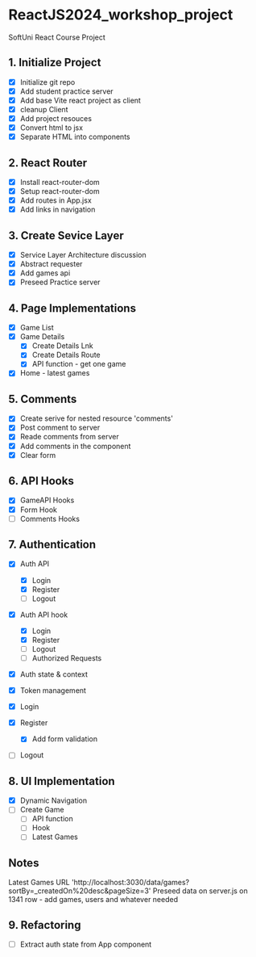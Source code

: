 # ReactJS2024_workshop_project
SoftUni React Course Project

## 1. Initialize Project
- [x] Initialize git repo
- [x] Add student practice server
- [x] Add base Vite react project as client
- [x] cleanup Client
- [x] Add project resouces
- [x] Convert html to jsx
- [x] Separate HTML into components

## 2. React Router
- [x] Install react-router-dom
- [x] Setup react-router-dom
- [x] Add routes in App.jsx
- [x] Add links in navigation

## 3. Create Sevice Layer
- [x] Service Layer Architecture discussion
- [x] Abstract requester
- [x] Add games api
- [x] Preseed Practice server

## 4. Page Implementations
- [x] Game List
- [x] Game Details 
  - [x] Create Details Lnk
  - [x] Create Details Route
  - [x] API function - get one game
- [x] Home - latest games

## 5. Comments
- [x] Create serive for nested resource 'comments'
- [x] Post comment to server
- [x] Reade comments from server
- [x] Add comments in the component
- [x] Clear form

## 6. API Hooks
- [x] GameAPI Hooks
- [x] Form Hook
- [ ] Comments Hooks

## 7. Authentication
- [x] Auth API
  - [x] Login
  - [x] Register
  - [ ] Logout
- [x] Auth API hook
  - [x] Login
  - [x] Register
  - [ ] Logout
  - [ ] Authorized Requests
- [x] Auth state & context
- [x] Token management
- [x] Login
- [x] Register
  - [x] Add form validation
- [ ] Logout


## 8. UI Implementation
- [x] Dynamic Navigation
- [ ] Create Game
  - [ ] API function
  - [ ] Hook
  - [ ] Latest Games

## Notes
Latest Games URL 'http://localhost:3030/data/games?sortBy=_createdOn%20desc&pageSize=3'
Preseed data on server.js on 1341 row - add games, users and whatever needed
  
## 9. Refactoring
- [ ] Extract auth state from App component
  

